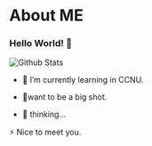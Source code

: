 # About ME
### Hello World! 👋

![Github Stats](https://github-readme-stats.vercel.app/api?username=MiEchoooo&show_icons=true&theme=dark&count_private=true)

- 🌱 I’m currently learning in CCNU.
- 🔭want to be a big shot.
  
- 💬 thinking...
  
⚡ Nice to meet you.
